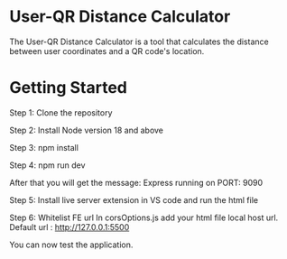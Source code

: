 # User-QR Distance Calculator

The User-QR Distance Calculator is a tool that calculates the distance between user coordinates and a QR code's location. 

# Getting Started

Step 1: Clone the repository

Step 2: Install Node version 18 and above

Step 3: npm install

Step 4: npm run dev

After that you will get the message: Express running on PORT: 9090

Step 5: Install live server extension in VS code and run the html file

Step 6: Whitelist FE url
In corsOptions.js add your html file local host url. 
Default url : http://127.0.0.1:5500

You can now test the application.
